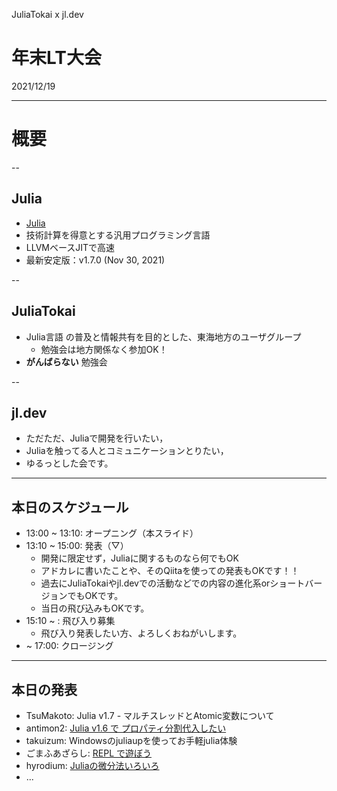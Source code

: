 JuliaTokai x jl.dev

年末LT大会
===

2021/12/19

---

# 概要

--

## Julia

+ [Julia](https://julialang.org)
+ 技術計算を得意とする汎用プログラミング言語
+ LLVMベースJITで高速
+ 最新安定版：v1.7.0 (Nov 30, 2021)

--

## JuliaTokai

+ Julia言語 の普及と情報共有を目的とした、東海地方のユーザグループ
    + 勉強会は地方関係なく参加OK！
+ **がんばらない** 勉強会

--

## jl.dev

+ ただただ、Juliaで開発を行いたい，
+ Juliaを触ってる人とコミュニケーションとりたい，
+ ゆるっとした会です。

---

## 本日のスケジュール

+ 13:00 ~ 13:10: オープニング（本スライド）
+ 13:10 ~ 15:00: 発表（▽）
  + 開発に限定せず，Juliaに関するものなら何でもOK
  + アドカレに書いたことや、そのQiitaを使っての発表もOKです！！
  + 過去にJuliaTokaiやjl.devでの活動などでの内容の進化系orショートバージョンでもOKです。
  + 当日の飛び込みもOKです。
+ 15:10 ~ : 飛び入り募集
  + 飛び入り発表したい方、よろしくおねがいします。
+ ~ 17:00: クロージング

---

## 本日の発表

+ TsuMakoto: Julia v1.7 - マルチスレッドとAtomic変数について
+ antimon2: [Julia v1.6 で プロパティ分割代入したい](https://hackmd.io/@antimon2/H15JVgPqF)
+ takuizum: Windowsのjuliaupを使ってお手軽julia体験
+ ごまふあざらし: [REPL で遊ぼう](https://terasakisatoshi.github.io/MathSeminar.jl/slideshow/repl/build/#1)
+ hyrodium: [Juliaの微分法いろいろ](https://hackmd.io/@hyrodium/rJrJ23j9t#/1)
+ ...
